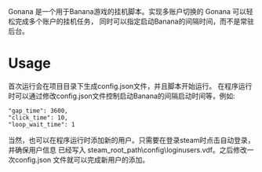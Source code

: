 Gonana 是一个用于Banana游戏的挂机脚本。实现多账户切换的 Gonana 可以轻松完成多个账户的挂机任务，
同时可以指定启动Banana的间隔时间，而不是常驻后台。
# Usage
首次运行会在项目目录下生成config.json文件，并且脚本开始运行。
在程序运行时可以通过修改config.json文件控制启动Banana的间隔启动时间等，例如:
```text
"gap_time": 3600,
"click_time": 10,
"loop_wait_time": 1
```
当然，也可以在程序运行时添加新的用户。只需要在登录steam时点击自动登录，并确保用户信息
已经写入 steam_root_path\config\loginusers.vdf。之后修改一次config.json 文件就可以完成新用户的添加。

